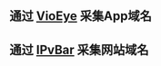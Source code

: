## 通过 [VioEye](https://www.txthinking.com) 采集App域名
## 通过 [IPvBar](https://chrome.google.com/webstore/detail/ipvbar/copjmgogifdfjkaenpallapiidcpkjbm) 采集网站域名

